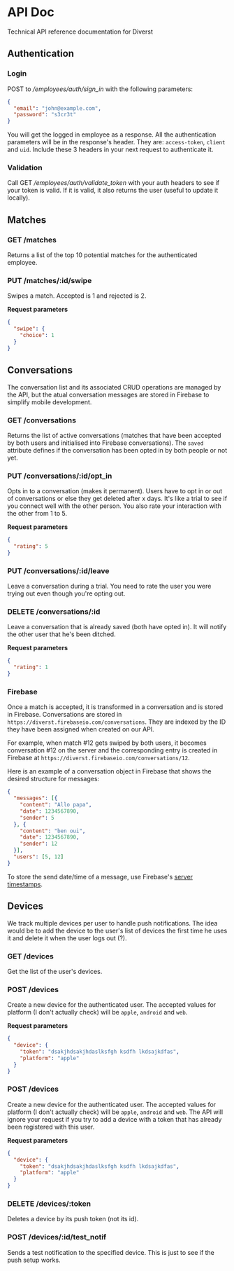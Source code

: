 # API Doc

Technical API reference documentation for Diverst

## Authentication

### Login

POST to */employees/auth/sign_in* with the following parameters:

```json
{
  "email": "john@example.com",
  "password": "s3cr3t"
}
```

You will get the logged in employee as a response. All the authentication parameters will be in the response's header. They are: `access-token`, `client` and `uid`. Include these 3 headers in your next request to authenticate it.

### Validation

Call GET */employees/auth/validate_token* with your auth headers to see if your token is valid. If it is valid, it also returns the user (useful to update it locally).

## Matches

### GET /matches

Returns a list of the top 10 potential matches for the authenticated employee.

### PUT /matches/:id/swipe

Swipes a match. Accepted is 1 and rejected is 2.

**Request parameters**
```json
{
  "swipe": {
    "choice": 1
  }
}
```

## Conversations

The conversation list and its associated CRUD operations are managed by the API, but the atual conversation messages are stored in Firebase to simplify mobile development.

### GET /conversations

Returns the list of active conversations (matches that have been accepted by both users and initialised into Firebase conversations). The `saved` attribute defines if the conversation has been opted in by both people or not yet.

### PUT /conversations/:id/opt_in

Opts in to a conversation (makes it permanent). Users have to opt in or out of conversations or else they get deleted after x days. It's like a trial to see if you connect well with the other person. You also rate your interaction with the other from 1 to 5.

**Request parameters**
```json
{
  "rating": 5
}
```

### PUT /conversations/:id/leave

Leave a conversation during a trial. You need to rate the user you were trying out even though you're opting out.

### DELETE /conversations/:id

Leave a conversation that is already saved (both have opted in). It will notify the other user that he's been ditched.

**Request parameters**
```json
{
  "rating": 1
}
```

### Firebase

Once a match is accepted, it is transformed in a conversation and is stored in Firebase. Conversations are stored in `https://diverst.firebaseio.com/conversations`. They are indexed by the ID they have been assigned when created on our API.

For example, when match #12 gets swiped by both users, it becomes conversation #12 on the server and the corresponding entry is created in Firebase at `https://diverst.firebaseio.com/conversations/12`.

Here is an example of a conversation object in Firebase that shows the desired structure for messages:

```json
{
  "messages": [{
    "content": "Allo papa",
    "date": 1234567890,
    "sender": 5
  }, {
    "content": "ben oui",
    "date": 1234567890,
    "sender": 12
  }],
  "users": [5, 12]
}
```

To store the send date/time of a message, use Firebase's [server timestamps](https://www.firebase.com/docs/ios/guide/offline-capabilities.html#section-latency).

## Devices

We track multiple devices per user to handle push notifications. The idea would be to add the device to the user's list of devices the first time he uses it and delete it when the user logs out (?).

### GET /devices

Get the list of the user's devices.

### POST /devices

Create a new device for the authenticated user. The accepted values for platform (I don't actually check) will be `apple`, `android` and `web`.

**Request parameters**
```json
{
  "device": {
    "token": "dsakjhdsakjhdaslksfgh ksdfh lkdsajkdfas",
    "platform": "apple"
  }
}
```

### POST /devices

Create a new device for the authenticated user. The accepted values for platform (I don't actually check) will be `apple`, `android` and `web`. The API will ignore your request if you try to add a device with a token that has already been registered with this user.

**Request parameters**
```json
{
  "device": {
    "token": "dsakjhdsakjhdaslksfgh ksdfh lkdsajkdfas",
    "platform": "apple"
  }
}
```

### DELETE /devices/:token

Deletes a device by its push token (not its id).

### POST /devices/:id/test_notif

Sends a test notification to the specified device. This is just to see if the push setup works.
